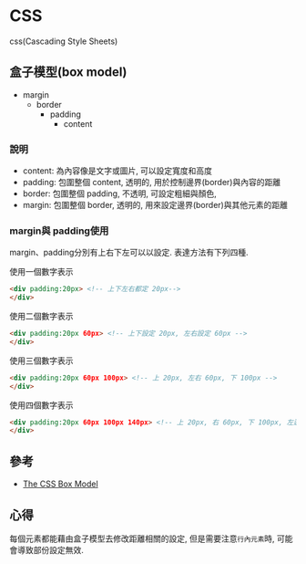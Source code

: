 # CSS
css(Cascading Style Sheets)

## 盒子模型(box model)
- margin
  - border
    - padding
      - content 

### 說明
- content: 為內容像是文字或圖片, 可以設定寬度和高度
- padding: 包圍整個 content, 透明的, 用於控制邊界(border)與內容的距離
- border: 包圍整個 padding, 不透明, 可設定粗細與顏色,
- margin: 包圍整個 border, 透明的, 用來設定邊界(border)與其他元素的距離

### margin與 padding使用
margin、padding分別有上右下左可以以設定. 表達方法有下列四種.

使用一個數字表示
```html
<div padding:20px> <!-- 上下左右都定 20px-->
</div>
```

使用二個數字表示
```html
<div padding:20px 60px> <!-- 上下設定 20px, 左右設定 60px -->
</div>
```

使用三個數字表示
```html
<div padding:20px 60px 100px> <!-- 上 20px, 左右 60px, 下 100px -->
</div>
```

使用四個數字表示
```html
<div padding:20px 60px 100px 140px> <!-- 上 20px, 右 60px, 下 100px, 左邊 140px -->
</div>
```

## 參考
- [The CSS Box Model](https://www.w3schools.com/css/css_boxmodel.asp)

## 心得
每個元素都能藉由盒子模型去修改距離相關的設定, 但是需要注意`行內元素`時, 可能會導致部份設定無效.